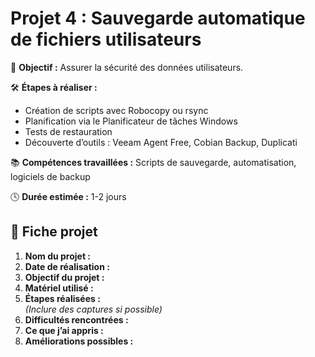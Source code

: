 # Projet 4 : Sauvegarde automatique de fichiers utilisateurs

🎯 **Objectif :** Assurer la sécurité des données utilisateurs.

🛠️ **Étapes à réaliser :**
- Création de scripts avec Robocopy ou rsync
- Planification via le Planificateur de tâches Windows
- Tests de restauration
- Découverte d’outils : Veeam Agent Free, Cobian Backup, Duplicati

📚 **Compétences travaillées :** Scripts de sauvegarde, automatisation, logiciels de backup

🕓 **Durée estimée :** 1-2 jours

## 📝 Fiche projet

1. **Nom du projet :**
2. **Date de réalisation :**
3. **Objectif du projet :**
4. **Matériel utilisé :**
5. **Étapes réalisées :**  
   *(Inclure des captures si possible)*
6. **Difficultés rencontrées :**
7. **Ce que j’ai appris :**
8. **Améliorations possibles :**
